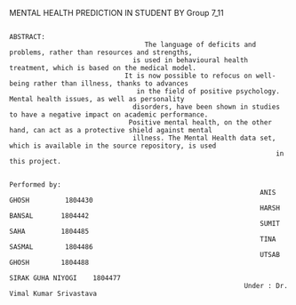 MENTAL HEALTH PREDICTION IN STUDENT BY Group 7_11

                                                                        ABSTRACT:
                                      The language of deficits and problems, rather than resources and strengths, 
                                   is used in behavioural health treatment, which is based on the medical model. 
                                 It is now possible to refocus on well-being rather than illness, thanks to advances 
                                    in the field of positive psychology. Mental health issues, as well as personality 
                                   disorders, have been shown in studies to have a negative impact on academic performance. 
                                  Positive mental health, on the other hand, can act as a protective shield against mental 
                                   illness. The Mental Health data set, which is available in the source repository, is used 
                                                                       in this project.
                       
                                                                       Performed by: 
                                                                   ANIS GHOSH         1804430
                                                                   HARSH BANSAL       1804442
                                                                   SUMIT SAHA         1804485
                                                                   TINA SASMAL        1804486      
                                                                   UTSAB GHOSH        1804488
                                                                   SIRAK GUHA NIYOGI	1804477
                                                               Under : Dr. Vimal Kumar Srivastava



